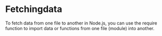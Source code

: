 # Fetchingdata
To fetch data from one file to another in Node.js, you can use the require function to import data or functions from one file (module) into another. 
